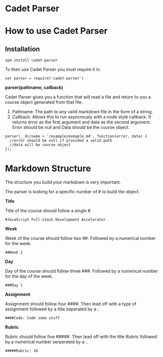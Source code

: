 # Cadet Parser

<strong>How to use Cadet Parser</strong>
==========================
Installation
-----------------
```npm install cadet-parser```

To then use Cadet Parser you must require it in.

```var parser = require('cadet-parser')```

<strong>parser(pathname, callback)</strong>

Cadet Parser gives you a function that will read a file and return to you a course object generated from that file.

1. Pathname: The path to any vaild markdown file in the form of a string.
2. Callback: Allows this to run asyncrously with a node style callback. It returns error as the first argument and data as the second argument. Error should be null and Data should be the course object.

```
parser(__dirname + '/example/exmaple.md', function(error, data) {
  //error should be null if provided a valid path
  //data will be course object
});
```

<strong>Markdown Structure</strong>
===================================

The structure you build your markdown is very important.

The parser is looking for a specific number of # to build the object.

<strong>Title</strong>

Title of the course should follow a single #

```#JavaScript Full-stack Development Accelorator```

<strong>Week</strong>

Week of the course should follow two ##. Followed by a numerical number for the week.

```##Week 1```

<strong>Day</strong>

Day of the course should follow three ###. Followed by a numerical number for the day of the week.

```###Day 1```

<strong>Assignment</strong>

Assignment should follow four ####. Then lead off with a type of assignment followed by a title seperated by a :.

```####Code: Code some stuff```

<strong>Rubric</strong>

Rubric should follow five #####. Then lead off with the title Rubric followed by a numerical number serperated by a :.

```#####Rubric: 10```


